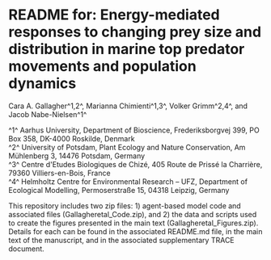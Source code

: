 # README for: Energy-mediated responses to changing prey size and distribution in marine top predator movements and population dynamics  

Cara A. Gallagher^1,2^, Marianna Chimienti^1,3^, Volker Grimm^2,4^, and Jacob Nabe-Nielsen^1^  

^1^ Aarhus University, Department of Bioscience, Frederiksborgvej 399, PO Box 358, DK-4000 Roskilde, Denmark  
^2^ University of Potsdam, Plant Ecology and Nature Conservation, Am Mühlenberg 3, 14476 Potsdam, Germany  
^3^ Centre d'Etudes Biologiques de Chizé, 405 Route de Prissé la Charrière, 79360 Villiers-en-Bois, France   
^4^ Helmholtz Centre for Environmental Research – UFZ, Department of Ecological Modelling, Permoserstraße 15, 04318 Leipzig, Germany  



This repository includes two zip files: 1) agent-based model code and associated files (Gallagheretal_Code.zip), and 2) the data and scripts used to create the figures presented in the main text (Gallagheretal_Figures.zip). Details for each can be found in the associated README.md file, in the main text of the manuscript, and in the associated supplementary TRACE document.

